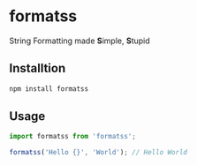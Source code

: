 # formatss

String Formatting made **S**imple, **S**tupid

## Installtion

```sh
npm install formatss
```

## Usage

```ts
import formatss from 'formatss';

formatss('Hello {}', 'World'); // Hello World
```

